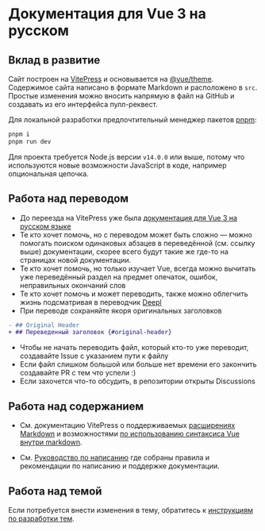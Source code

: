 # Документация для Vue 3 на русском

## Вклад в развитие

Сайт построен на [VitePress](https://github.com/vuejs/vitepress) и основывается на [@vue/theme](https://github.com/vuejs/vue-theme). Содержимое сайта написано в формате Markdown и расположено в `src`. Простые изменения можно вносить напрямую в файл на GitHub и создавать из его интерфейса пулл-реквест.

Для локальной разработки предпочтительный менеджер пакетов [pnpm](https://pnpm.io/):

```bash
pnpm i
pnpm run dev
```

Для проекта требуется Node.js версии `v14.0.0` или выше, потому что используются новые возможности JavaScript в коде, например опциональная цепочка.

## Работа над переводом

- До переезда на VitePress уже была [документация для Vue 3 на русском языке](https://v3.ru.vuejs.org/)
- Те кто хочет помочь, но с переводом может быть сложно — можно помогать поиском одинаковых абзацев в переведённой (см. ссылку выше) документации, скорее всего будут такие же где-то на страницах новой документации.
- Те кто хочет помочь, но только изучает Vue, всегда можно вычитать уже переведённый раздел на предмет опечаток, ошибок, неправильных окончаний слов
- Те кто хочет помочь и может переводить, также можно облегчить жизнь подсматривая в переводчик [Deepl](https://www.deepl.com/translator)
- При переводе сохраняйте якоря оригинальных заголовков
```diff
- ## Original Header
+ ## Переведенный заголовок {#original-header}
```
- Чтобы не начать переводить файл, который кто-то уже переводит, создавайте Issue с указанием пути к файлу
- Если файл слишком большой или больше нет времени его закончить создавайте PR с тем что успели :)
- Если захочется что-то обсудить, в репозитории открыты Discussions

## Работа над содержанием

- См. документацию VitePress о поддерживаемых [расширениях Markdown](https://vitepress.dev/guide/markdown.html) и возможностями [по использованию синтаксиса Vue внутри markdown](https://vitepress.dev/guide/using-vue.html).

- См. [Руководство по написанию](https://github.com/vuejs/docs/blob/main/.github/contributing/writing-guide.md) где собраны правила и рекомендации по написанию и поддержке документации.

## Работа над темой

Если потребуется внести изменения в тему, обратитесь к [инструкциям по разработки тем](https://github.com/vuejs/vue-theme#developing-with-real-content).
